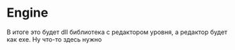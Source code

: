 # Engine
В итоге это будет dll библиотека с редактором уровня, а редактор будет как exe.
Ну что-то здесь нужно
